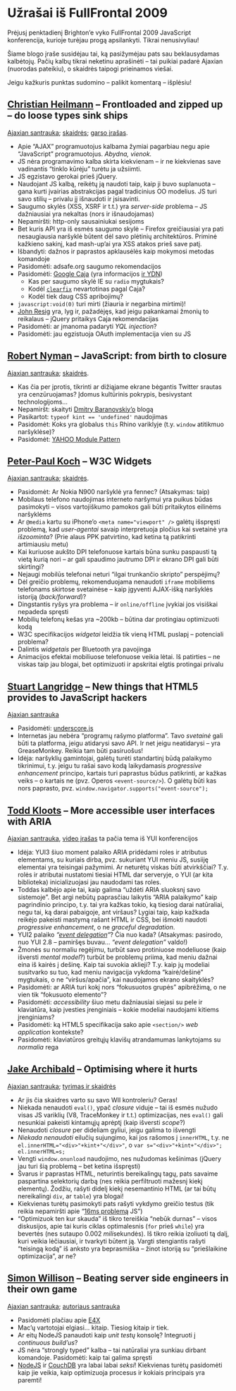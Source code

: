 # Užrašai iš FullFrontal 2009

<p>Prėjusį penktadienį Brighton’e vyko FullFrontal 2009 JavaScript konferencija, kurioje turėjau progą apsilankyti. Tikrai nenusivyliau!</p>
<p>Šiame blogo įraše susidėjau tai, ką pasižymėjau pats sau beklausydamas kalbėtojų. Pačių kalbų tikrai neketinu aprašinėti – tai puikiai padarė Ajaxian (nuorodas pateikiu), o skaidrės taipogi prieinamos viešai.</p>
<p>Jeigu kažkuris punktas sudomino – palikit komentarą – išplėsiu!<br>
<span id="more-193"></span></p>
<h2><a href="http://www.wait-till-i.com/">Christian Heilmann</a> – Frontloaded and zipped up – do loose types sink ships</h2>
<p><a href="http://ajaxian.com/archives/full-frontal-09-chris-heilmann-on-javascript-security">Ajaxian santrauka</a>; <a href="http://www.wait-till-i.com/2009/11/21/frontloaded-and-zipped-up-the-full-frontal-2009-keynote/">skaidrės</a>; <a href="http://www.archive.org/download/FrontloadedAndZippedUp-FullFrontalJavascriptConference2009/FrontloadedAndZippedUp-FullFrontalConference2009.mp3">garso įrašas</a>.</p>
<ul>
<li>Apie “AJAX” programuotojus kalbama žymiai pagarbiau negu apie “JavaScript” programuotojus. <i>Abydna, vienok.</i></li>
<li>JS nėra programavimo kalba skirta kiekvienam – ir ne kiekvienas save vadinantis “tinklo kūrėju” turėtu ja užsiimti.</li>
<li>JS egzistavo gerokai prieš jQuery.</li>
<li>Naudojant JS kalbą, reikėtų ją naudoti taip, kaip ji buvo suplanuota – gana kurti įvairias abstrakcijas pagal tradicinius OO modelius. JS turi savo stilių – privalu jį išnaudoti ir įsisavinti.</li>
<li>Saugumo skylės (XSS, XSRF ir t.t.) yra <i>server-side</i> problema – JS dažniausiai yra nekaltas (nors ir išnaudojamas)</li>
<li>Nepamiršti: http-only sausainiukai sesijoms</li>
<li>Bet kuris API yra iš esmės saugumo skylė – Firefox greičiausiai yra pati nesaugiausia naršyklė būtent dėl savo plėtinių architektūros. Priminė kažkieno sakinį, kad mash-up’ai yra XSS atakos prieš save patį.</li>
<li>Išbandyti: dažnos ir paprastos apklausėlės kaip mokymosi metodas komandoje</li>
<li>Pasidomėti: adsafe.org saugumo rekomendacijos</li>
<li>Pasidomėti: <a href="http://code.google.com/p/google-caja/">Google Caja</a> (yra informacijos <a href="http://developer.yahoo.com/yap/guide/caja-support.html">ir YDN</a>)
<ul>
<li>Kas per saugumo skylė IE su <code>radio</code> mygtukais?</li>
<li>Kodėl <code><a href="http://www.positioniseverything.net/easyclearing.html">clearfix</a></code> nevartotinas pagal Caja?</li>
<li>Kodėl tiek daug CSS apribojimų?</li>
</ul>
</li>
<li><code>javascript:void(0)</code> turi mirti (žiauria ir negarbina mirtimi)!</li>
<li><a href="http://ejohn.org/">John Resig</a> yra, lyg ir, pažadėjęs, kad jeigu pakankamai žmonių to reikalaus – jQuery pritaikys Caja rekomendacijas</li>
<li>Pasidomėti: ar įmanoma padaryti <i>YQL injection</i>?</li>
<li>Pasidomėti: jau egzistuoja OAuth implementacija vien su JS</li>
</ul>
<h2><a href="http://robertnyman.com/">Robert Nyman</a> – JavaScript: from birth to closure</h2>
<p><a href="http://ajaxian.com/archives/full-frontal-09-robert-nyman-on-the-javascript-language">Ajaxian santrauka</a>; <a href="http://www.slideshare.net/robnyman/javascript-from-birth-to-closure">skaidrės</a>.</p>
<ul>
<li>Kas čia per įprotis, tikrinti ar dižiąjame ekrane bėgantis Twitter srautas yra cenzūruojamas? Įdomus kultūrinis pokrypis, besivystant technologijoms…
</li><li>Nepamiršt: skaityti <a href="http://dmitry.baranovskiy.com/">Dmitry Baranovskiy’o</a> blogą</li>
<li>Pasikartot: <code>typeof kint == 'undefined'</code> naudojimas</li>
<li>Pasidomėt: Koks yra globalus <code>this</code> Rhino variklyje (t.y. <code>window</code> atitikmuo naršyklėse)?</li>
<li>Pasidomėt: <a href="http://yuiblog.com/blog/2007/06/12/module-pattern/">YAHOO Module Pattern</a></li>
</ul>
<h2><a href="http://www.quirksmode.org/">Peter-Paul Koch</a> – W3C Widgets</h2>
<p><a href="http://ajaxian.com/archives/full-frontal-09-ppk-on-mobile-quirks-and-practices">Ajaxian santrauka</a>; <a href="http://www.quirksmode.org/blog/archives/2009/11/presentations_t.html">skaidrės</a>.</p>
<ul>
<li>Pasidomėt: Ar Nokia N900 naršyklė yra fennec? (Atsakymas: taip)</li>
<li>Mobilaus telefono naudojimas interneto naršymui yra puikus būdas pasimokyti – visos vartojiškumo pamokos gali būti pritaikytos eilinėms naršyklėms</li>
<li>Ar <code>@media</code> kartu su iPhone’o <code>&lt;meta name="viewport" /&gt;</code> galėtų išspręsti problemą, kad <i>user-agentai</i> savaip interpretuoja pločius kai svetainė yra <i>išzoominta</i>? (Prie alaus PPK patvirtino, kad ketina tą patikrinti artimiausiu metu)</li>
<li>Kai kuriuose aukšto DPI telefonuose kartais būna sunku paspausti tą vietą kurią nori – ar gali spaudimo jautrumo DPI ir ekrano DPI gali būti skirtingi?</li>
<li>Nejaugi mobilūs telefonai neturi “ilgai trunkančio skripto” perspėjimų?</li>
<li>Dėl greičio problemų, rekomenduojama nenaudoti <code>iframe</code> mobiliems telefonams skirtose svetainėse – kaip įgyventi AJAX-išką naršyklės istoriją (<i>back/forward</i>)?</li>
<li>Dingstantis ryšys yra problema – ir <code>online/offline</code> įvykiai jos visiškai nepadeda spręsti</li>
<li>Mobilių telefonų kešas yra ~200kb – būtina dar protingiau optimizuoti kodą</li>
<li>W3C specifikacijos <i>widgetai</i> leidžia tik vieną HTML puslapį – potenciali problema?</li>
<li>Dalintis <i>widgetais</i> per Bluetooth yra pavojinga</li>
<li>Animacijos efektai mobiliuose telefonuose veikia lėtai. Iš patirties – ne viskas taip jau blogai, bet optimizuoti ir apskritai elgtis protingai privalu</li>
</ul>
<h2><a href="http://www.kryogenix.org/">Stuart Langridge</a> – New things that HTML5 provides to JavaScript hackers</h2>
<p><a href="http://ajaxian.com/archives/full-frontal-09-stuart-langridge-on-html5-features">Ajaxian santrauka</a></p>
<ul>
<li>Pasidomėti: <a href="http://documentcloud.github.com/underscore/">underscore.js</a></li>
<li>Internetas jau nebėra “programų rašymo platforma”. Tavo <em>svetainė</em> gali būti ta platforma, jeigu atidarysi savo API. Ir net jeigu neatidarysi – yra GreaseMonkey. Reikia tam būti pasiruošus!</li>
<li>Idėja: naršyklių gamintojai, galėtų turėti standartinį būdą palaikymo tikrinimui, t.y. jeigu tu rašai savo kodą laikydamasis <i>progressive enhancement</i> principo, kartais turi paprastus būdus patikrinti, ar kažkas veiks – o kartais ne (pvz. Operos <code>&lt;event-source/&gt;</code>). O galėtų būti kas nors paprasto, pvz. <code>window.navigator.supports("event-source");</code></li>
</ul>
<h2><a href="http://twitter.com/toddkloots">Todd Kloots</a> – More accessible user interfaces with ARIA</h2>
<p><a href="http://ajaxian.com/archives/full-frontal-09-todd-kloots-on-aria-and-acessibility">Ajaxian santrauka</a>, <a href="http://www.yuiblog.com/blog/2009/11/23/video-kloots-yuiconf2009-a11y/">video įrašas</a> ta pačia tema iš YUI konferencijos</p>
<ul>
<li>Idėja: YUI3 šiuo moment palaiko ARIA pridėdami roles ir atributus elementams, su kuriais dirba, pvz. sukuriant YUI meniu JS, susiiję elementai yra teisingai pažymimi. Ar neturėtų viskas būti atvirkščiai? T.y. rolės ir atributai nustatomi tiesiai HTML dar serveryje, o YUI (ar kita biblioteka) inicializuojasi jau naudodami tas roles.</li>
<li>Toddas kalbėjo apie tai, kaip galima “uždėti ARIA sluoksnį savo sistemoje”. Bet argi nebūtų paprasčiau laikytis “ARIA palaikymo” kaip pagrindinio principo, t.y. tai yra kažkas tokio, ką tiesiog darai natūraliai, negu tai, ką darai pabaigoje, ant viršaus? Lygiai taip, kaip kažkada reikėjo pakeisti mastymą rašant HTML ir CSS, bei išmokti naudoti <i>progressive enhancement</i>, o ne <i>graceful degradation</i>.</li>
<li>YUI2 palaiko <i>“<a href="http://yuiblog.com/blog/2007/01/17/event-plan/">event delegation</a>“</i>? Čia nuo kada? (Atsakymas: pasirodo, nuo YUI 2.8 – pamiršęs buvau… <i>“event delegation”</i> valdo!)</li>
<li>Žmonės su normaliu regėjimu, turbūt savo protiniuose modeliuose (kaip išversti <i>mental model</i>?) turbūt be problemų priima, kad meniu dažnai eina iš kairės į dešinę. Kaip tai suvokia aklieji? T.y. kaip jų modeliai susitvarko su tuo, kad meniu navigacija vykdoma “kairė/dešinė” mygtukais, o ne “viršus/apačia”, kai naudojamos ekrano skaityklės?</li>
<li>Pasidomėti: ar ARIA turi kokį nors “fokusuotos grupės” apibrėžimą, o ne vien tik “fokusuoto elemento”?</li>
<li>Pasidomėti: <i>accessibility</i> šiuo metu dažniausiai siejasi su pele ir klaviatūra, kaip įvesties įrenginiais – kokie modeliai naudojami kitiems įrenginiams?</li>
<li>Pasidomėti: ką HTML5 specifikacija sako apie <code>&lt;section/&gt;</code> <i>web application</i> kontekste?</li>
<li>Pasidomėti: klaviatūros greitųjų klavišų atrandamumas lankytojams su <em>normalia</em> rega</li>
</ul>
<h2><a href="http://twitter.com/jaffathecake">Jake Archibald</a> – Optimising where it hurts</h2>
<p><a href="http://ajaxian.com/archives/full-frontal-09-jake-archibald-on-performance-optimisation">Ajaxian santrauka</a>; <a href="http://www.jakearchibald.co.uk/jsperformance/">tyrimas ir skaidrės</a></p>
<ul>
<li>Ar jis čia skaidres varto su savo WII kontroleriu? Geras!</li>
<li>Niekada nenaudoti <code>eval()</code>, ypač <i>closure</i> viduje – tai iš esmės nužudo visas JS variklių (V8, TraceMonkey ir t.t.) optimizacijas, nes <code>eval()</code> gali nesunkiai pakeisti kintamųjų aprėptį (kaip išversti <i>scope</i>?)</li>
<li>Nenaudoti <i>closure</i> per dideliam gyliui, jeigu galima to išvengti</li>
<li><em>Niekada nenaudoti</em> eilučių sujungimo, kai jos rašomos į <code>innerHTML</code>, t.y. ne <code>el.innerHTML="&lt;div&gt;"+kint+"&lt;/div&gt;"</code>, o <code>var s="&lt;div&gt;"+kint+"&lt;/div&gt;"; el.innerHTML=s;</code></li>
<li>Vengti <code>window.onunload</code> naudojimo, nes nužudomas kešinimas (jQuery jau turi šią problemą – bet ketina išspręsti)</li>
<li>Švarus ir paprastas HTML, neturintis bereikalingų tagų, pats savaime paspartina selektorių darbą (nes reikia perfiltruoti mažesnį kiekį elementų). Žodžiu, rašyti didelį kiekį nesemantinio HTML (ar tai būtų nereikalingi <code>div</code>, ar <code>table</code>) yra blogai!</li>
<li>Kiekvienas turėtų pasimokyti pats rašyti vykdymo greičio testus (tik reikia nepamiršti apie “<a href="http://ejohn.org/blog/accuracy-of-javascript-time/">16ms problemą</a> JS”)</li>
<li>“Optimizuok ten kur skauda” iš tikro tereiškia “nebūk durnas” – visos diskusijos, apie tai kuris ciklas optimalesnis (<code>for</code> prieš <code>while</code>) yra bevertės (nes sutaupo 0.002 <em>mili</em>sekundės). Iš tikro reikia izoliuoti tą dalį, kuri veikia lėčiausiai, ir tvarkyti būtent ją. Vargti stengiantis rašyti “teisingą kodą” iš anksto yra beprasmiška – žinot istoriją su “priešlaikine optimizacija”, ar ne?</li>
</ul>
<h2><a href="http://simonwillison.net/">Simon Willison</a> – Beating server side engineers in their own game</h2>
<p><a href="http://ajaxian.com/archives/full-frontal-09-simon-willison-on-server-side-javascript-and-node-js">Ajaxian santrauka</a>; <a href="http://simonwillison.net/2009/Nov/23/node/">autoriaus santrauka</a></p>
<ul>
<li>Pasidomėti plačiau apie <a href="http://en.wikipedia.org/wiki/ECMAScript_for_XML">E4X</a></li>
<li>Mac’ų vartotojai elgiasi… kitaip. Tiesiog kitaip ir tiek.</li>
<li>Ar eitų NodeJS panaudoti kaip <i>unit testų</i> konsolę? Integruoti į <i>continuous build’us</i>?</li>
<li>JS nėra “strongly typed” kalba – tai natūraliai yra sunkiau dirbant komandoje. Pasidomėti: kaip tai galima spręsti</li>
<li><a href="http://nodejs.org/">NodeJS</a> ir <a href="http://couchdb.apache.org/">CouchDB</a> yra labai labai <i>seksi</i>! Kiekvienas turėtų pasidomėti kaip jie veikia, kaip optimizuoja procesus ir kokiais principais yra paremti!</li>
</ul>